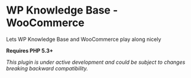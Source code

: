 WP Knowledge Base - WooCommerce
=======

Lets WP Knowledge Base and WooCommerce play along nicely

**Requires PHP 5.3+**

_This plugin is under active development and could be subject to changes breaking backward compatibility._
